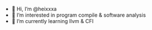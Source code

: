- 👋 Hi, I’m @heixxxa
- 👀 I’m interested in program compile & software analysis
- 🌱 I’m currently learning llvm & CFI

<!---
heixxxa/heixxxa is a ✨ special ✨ repository because its `README.md` (this file) appears on your GitHub profile.
You can click the Preview link to take a look at your changes.
--->
